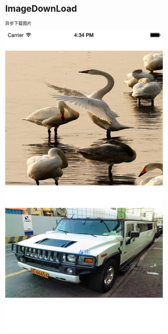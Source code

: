 # ImageDownLoad
异步下载图片

<img src="https://github.com/justinjing/ImageDownLoad/raw/master/iOS%20Simulator%20Screen%20Shot%2020150710.png" width = "640" height = "960" alt="图片名称" align=center />
